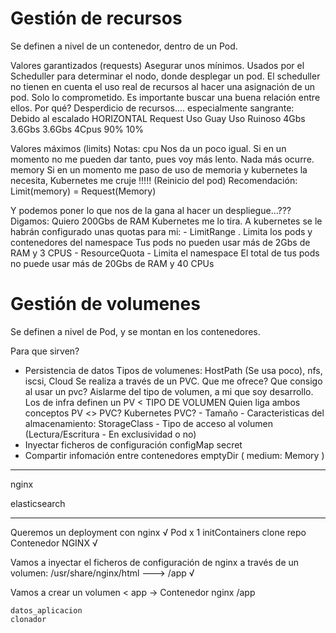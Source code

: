 # Gestión de recursos

Se definen a nivel de un contenedor, dentro de un Pod.

Valores garantizados (requests)
    Asegurar unos mínimos. 
    Usados por el Scheduller para determinar el nodo, donde desplegar un pod.
        El scheduller no tienen en cuenta el uso real de recursos al hacer una asignación de un pod. 
        Solo lo comprometido.
    Es importante buscar una buena relación entre ellos. Por qué?
        Desperdicio de recursos.... especialmente sangrante: Debido al escalado HORIZONTAL
            Request     Uso Guay        Uso Ruinoso
            4Gbs        3.6Gbs          3.6Gbs
            4Cpus       90%             10%
            
Valores máximos (limits)
    Notas:
        cpu     Nos da un poco igual. Si en un momento no me pueden dar tanto, pues voy más lento. Nada más ocurre.
        memory  Si en un momento me paso de uso de memoria y kubernetes la necesita, 
                Kubernetes me cruje !!!!! (Reinicio del pod)
                Recomendación: Limit(memory) = Request(Memory)

Y podemos poner lo que nos de la gana al hacer un despliegue...??? Digamos: Quiero 200Gbs de RAM
Kubernetes me lo tira. A kubernetes se le habrán configurado unas quotas para mi:
    - LimitRange    . Limita los pods y contenedores del namespace
                        Tus pods no pueden usar más de 2Gbs de RAM y 3 CPUS
    - ResourceQuota - Limita el namespace
                        El total de tus pods no puede usar más de 20Gbs de RAM y 40 CPUs

# Gestión de volumenes

Se definen a nivel de Pod, y se montan en los contenedores.

Para que sirven?
- Persistencia de datos
    Tipos de volumenes: HostPath (Se usa poco), nfs, iscsi, Cloud
    Se realiza a través de un PVC. Que me ofrece? Que consigo al usar un pvc?
        Aislarme del tipo de volumen, a mi que soy desarrollo.
    Los de infra definen un PV < TIPO DE VOLUMEN
    Quien liga ambos conceptos PV <> PVC? Kubernetes
    PVC?
        - Tamaño
        - Caracteristicas del almacenamiento: StorageClass
        - Tipo de acceso al volumen (Lectura/Escritura - En exclusividad o no)
- Inyectar ficheros de configuración
    configMap secret 
- Compartir infomación entre contenedores
    emptyDir ( medium: Memory )


---

nginx 

elasticsearch

---

Queremos un deployment con nginx        √
Pod x 1
    initContainers
        clone repo
    Contenedor NGINX                    √
    
Vamos a inyectar el ficheros de configuración de nginx a través de un volumen:
/usr/share/nginx/html ---> /app         √

Vamos a crear un volumen < app
    -> Contenedor nginx /app
    
    
    datos_aplicacion
    clonador